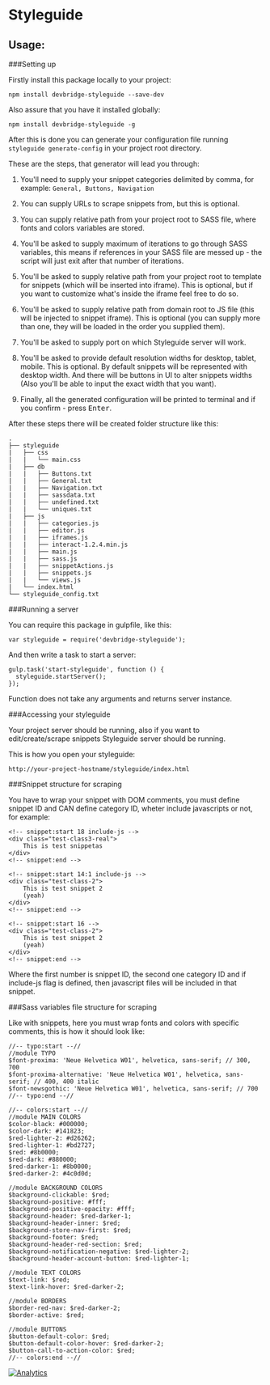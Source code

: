 Styleguide
===
Usage:
---

###Setting up

Firstly install this package locally to your project:
```
npm install devbridge-styleguide --save-dev
```

Also assure that you have it installed globally:
```
npm install devbridge-styleguide -g
```

After this is done you can generate your configuration file running `styleguide generate-config` in your project root directory.

These are the steps, that generator will lead you through:

1. You'll need to supply your snippet categories delimited by comma, for example:
  ```General, Buttons, Navigation```

2. You can supply URLs to scrape snippets from, but this is optional.

3. You can supply relative path from your project root to SASS file, where fonts and colors variables are stored.

4. You'll be asked to supply maximum of iterations to go through SASS variables, this means if references in your SASS file are messed up - the script will just exit after that number of iterations.

5. You'll be asked to supply relative path from your project root to template for snippets (which will be inserted into iframe). This is optional, but if you want to customize what's inside the iframe feel free to do so.

6. You'll be asked to supply relative path from domain root to JS file (this will be injected to snippet iframe). This is optional (you can supply more than one, they will be loaded in the order you supplied them).

7. You'll be asked to supply port on which Styleguide server will work.

8. You'll be asked to provide default resolution widths for desktop, tablet, mobile. This is optional. By default snippets will be represented with desktop width. And there will be buttons in UI to alter snippets widths (Also you'll be able to input the exact width that you want).

9. Finally, all the generated configuration will be printed to terminal and if you confirm - press <kbd>Enter</kbd>.

After these steps there will be created folder structure like this:
```
.
├── styleguide
|   ├── css
|   |   └── main.css
|   ├── db
|   |   ├── Buttons.txt
|   |   ├── General.txt
|   |   ├── Navigation.txt
|   |   ├── sassdata.txt
|   |   ├── undefined.txt
|   |   └── uniques.txt
|   ├── js
|   |   ├── categories.js
|   |   ├── editor.js
|   |   ├── iframes.js
|   |   ├── interact-1.2.4.min.js
|   |   ├── main.js
|   |   ├── sass.js
|   |   ├── snippetActions.js
|   |   ├── snippets.js
|   |   └── views.js
|   └── index.html
└── styleguide_config.txt
```

###Running a server

You can require this package in gulpfile, like this:

```
var styleguide = require('devbridge-styleguide');
```

And then write a task to start a server:

```
gulp.task('start-styleguide', function () {
  styleguide.startServer();
});
```

Function does not take any arguments and returns server instance.


###Accessing your styleguide

Your project server should be running, also if you want to edit/create/scrape snippets Styleguide server should be running.

This is how you open your styleguide:

```
http://your-project-hostname/styleguide/index.html
```

###Snippet structure for scraping

You have to wrap your snippet with DOM comments, you must define snippet ID and CAN define category ID, wheter include javascripts or not, for example:

```
<!-- snippet:start 18 include-js -->
<div class="test-class3-real">
    This is test snippetas
</div>
<!-- snippet:end -->

<!-- snippet:start 14:1 include-js -->
<div class="test-class-2">
    This is test snippet 2
    (yeah)
</div>
<!-- snippet:end -->

<!-- snippet:start 16 -->
<div class="test-class-2">
    This is test snippet 2
    (yeah)
</div>
<!-- snippet:end -->
```

Where the first number is snippet ID, the second one category ID and if include-js flag is defined, then javascript files will be included in that snippet.


###Sass variables file structure for scraping

Like with snippets, here you must wrap fonts and colors with specific comments, this is how it should look like:
```
//-- typo:start --//
//module TYPO
$font-proxima: 'Neue Helvetica W01', helvetica, sans-serif; // 300, 700
$font-proxima-alternative: 'Neue Helvetica W01', helvetica, sans-serif; // 400, 400 italic
$font-newsgothic: 'Neue Helvetica W01', helvetica, sans-serif; // 700
//-- typo:end --//

//-- colors:start --//
//module MAIN COLORS
$color-black: #000000;
$color-dark: #141823;
$red-lighter-2: #d26262;
$red-lighter-1: #bd2727;
$red: #8b0000;
$red-dark: #880000;
$red-darker-1: #8b0000;
$red-darker-2: #4c0d0d;

//module BACKGROUND COLORS
$background-clickable: $red;
$background-positive: #fff;
$background-positive-opacity: #fff;
$background-header: $red-darker-1;
$background-header-inner: $red;
$background-store-nav-first: $red;
$background-footer: $red;
$background-header-red-section: $red;
$background-notification-negative: $red-lighter-2;
$background-header-account-button: $red-lighter-1;

//module TEXT COLORS
$text-link: $red;
$text-link-hover: $red-darker-2;

//module BORDERS
$border-red-nav: $red-darker-2;
$border-active: $red;

//module BUTTONS
$button-default-color: $red;
$button-default-color-hover: $red-darker-2;
$button-call-to-action-color: $red;
//-- colors:end --//
```


[![Analytics](https://ga-beacon.appspot.com/UA-73039601-2/Styleguide/readme)](https://github.com/igrigorik/ga-beacon)

